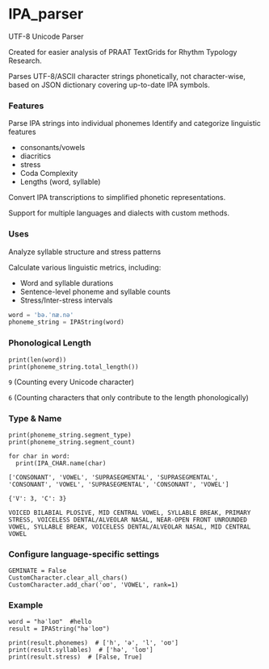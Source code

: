 # IPA_parser
UTF-8 Unicode Parser

Created for easier analysis of PRAAT TextGrids for Rhythm Typology Research. 


Parses UTF-8/ASCII character strings phonetically, not character-wise, based on JSON dictionary covering up-to-date IPA symbols.


### Features
Parse IPA strings into individual phonemes
Identify and categorize linguistic features 
  - consonants/vowels
  - diacritics
  - stress
  - Coda Complexity
  - Lengths (word, syllable)
    
Convert IPA transcriptions to simplified phonetic representations.

Support for multiple languages and dialects with custom methods.

### Uses
Analyze syllable structure and stress patterns

Calculate various linguistic metrics, including:
- Word and syllable durations
- Sentence-level phoneme and syllable counts
- Stress/Inter-stress intervals

```python
word = 'bə.ˈnæ.nə'
phoneme_string = IPAString(word)
```
### Phonological Length
```
print(len(word)) 
print(phoneme_string.total_length()) 
```
  `9` (Counting every Unicode character)
  
  `6` (Counting characters that only contribute to the length phonologically)

### Type & Name
```
print(phoneme_string.segment_type)
print(phoneme_string.segment_count)

for char in word:
  print(IPA_CHAR.name(char)
```
`['CONSONANT', 'VOWEL', 'SUPRASEGMENTAL', 'SUPRASEGMENTAL', 'CONSONANT', 'VOWEL', 'SUPRASEGMENTAL', 'CONSONANT', 'VOWEL']`

`{'V': 3, 'C': 3}`

`VOICED BILABIAL PLOSIVE,
MID CENTRAL VOWEL,
SYLLABLE BREAK,
PRIMARY STRESS,
VOICELESS DENTAL/ALVEOLAR NASAL,
NEAR-OPEN FRONT UNROUNDED VOWEL,
SYLLABLE BREAK,
VOICELESS DENTAL/ALVEOLAR NASAL,
MID CENTRAL VOWEL`


### Configure language-specific settings
```
GEMINATE = False 
CustomCharacter.clear_all_chars()
CustomCharacter.add_char('oʊ', 'VOWEL', rank=1)
```

### Example 
```
word = "həˈloʊ"  #hello
result = IPAString("həˈloʊ")

print(result.phonemes)  # ['h', 'ə', 'l', 'oʊ']
print(result.syllables)  # ['hə', 'loʊ']
print(result.stress)  # [False, True]
```

